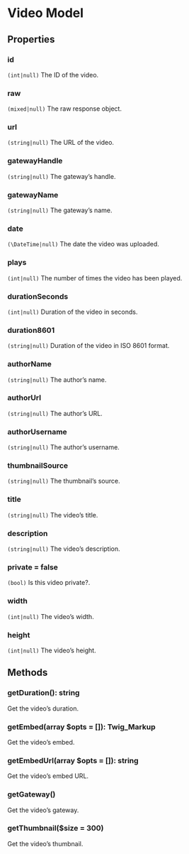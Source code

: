 # Video Model

## Properties

### id
`(int|null)` The ID of the video.

### raw
`(mixed|null)` The raw response object.

### url
`(string|null)` The URL of the video.

### gatewayHandle
`(string|null)` The gateway’s handle.

### gatewayName
`(string|null)` The gateway’s name.

### date
`(\DateTime|null)` The date the video was uploaded.

### plays
`(int|null)` The number of times the video has been played.

### durationSeconds
`(int|null)` Duration of the video in seconds.

### duration8601
`(string|null)` Duration of the video in ISO 8601 format.

### authorName
`(string|null)` The author’s name.

### authorUrl
`(string|null)` The author’s URL.

### authorUsername
`(string|null)` The author’s username.

### thumbnailSource
`(string|null)` The thumbnail’s source.

### title
`(string|null)` The video’s title.

### description
`(string|null)` The video’s description.

### private = false
`(bool)` Is this video private?.

### width
`(int|null)` The video’s width.

### height
`(int|null)` The video’s height.


## Methods

### getDuration(): string
Get the video’s duration.

### getEmbed(array $opts = []): Twig_Markup
Get the video’s embed.

### getEmbedUrl(array $opts = []): string
Get the video’s embed URL.

### getGateway()
Get the video’s gateway.

### getThumbnail($size = 300)
Get the video’s thumbnail.
